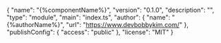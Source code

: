 {
"name": "{%componentName%}",
"version": "0.1.0",
"description": "",
"type": "module",
"main": "index.ts",
"author": {
"name": "{%authorName%}",
"url": "https://www.devbobbykim.com/"
},
"publishConfig": {
"access": "public"
},
"license": "MIT"
}
